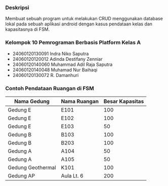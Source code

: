### Deskripsi

Membuat sebuah program untuk melakukan CRUD menggunakan database lokal pada sebuah aplikasi android dengan kasus pendataan kelas dan kapasitasnya di FSM.

### Kelompok 10 Pemrograman Berbasis Platform Kelas A

-   24060120130091 Indra Niko Saputra
-   24060120120012 Adinda Destifany Zenniar
-   24060120140060 Muhammad Adil Raja Saputra
-   24060120140048 Muhamad Nur Baihaqi
-   24060120130072 R. Damanhuri

### Contoh Pendataan Ruangan di FSM

| Nama Gedung       | Nama Ruangan | Besar Kapasitas |
|-------------------|--------------|-----------------|
| Gedung E          | E101         | 100             |
| Gedung E          | E102         | 100             |
| Gedung E          | E103         | 50              |
| Gedung B          | B103         | 100             |
| Gedung B          | B203         | 100             |
| Gedung A          | A104         | 50              |
| Gedung A          | A105         | 50              |
| Gedung Geothermal | K101         | 100             |
| Gedung AP         | Aula Lt. 6   | 200             |
